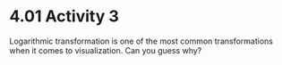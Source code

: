 # 4.01 Activity 3

Logarithmic transformation is one of the most common transformations when it comes to visualization. Can you guess why?
